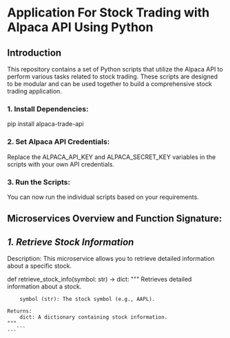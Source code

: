 # Application For Stock Trading with Alpaca API Using Python
## Introduction
This repository contains a set of Python scripts that utilize the Alpaca API to perform various tasks related to stock trading. These scripts are designed to be modular and can be used together to build a comprehensive stock trading application.
### 1. Install Dependencies:
pip install alpaca-trade-api
### 2. Set Alpaca API Credentials:
Replace the ALPACA_API_KEY and ALPACA_SECRET_KEY variables in the scripts with your own API credentials.
### 3. Run the Scripts:
You can now run the individual scripts based on your requirements.

## Microservices Overview and Function Signature:
## *1. Retrieve Stock Information*
Description: This microservice allows you to retrieve detailed information about a specific stock.

def retrieve_stock_info(symbol: str) -> dict: """ Retrieves detailed information about a stock.
```Args:
    symbol (str): The stock symbol (e.g., AAPL).

Returns:
    dict: A dictionary containing stock information.
"""
...```
